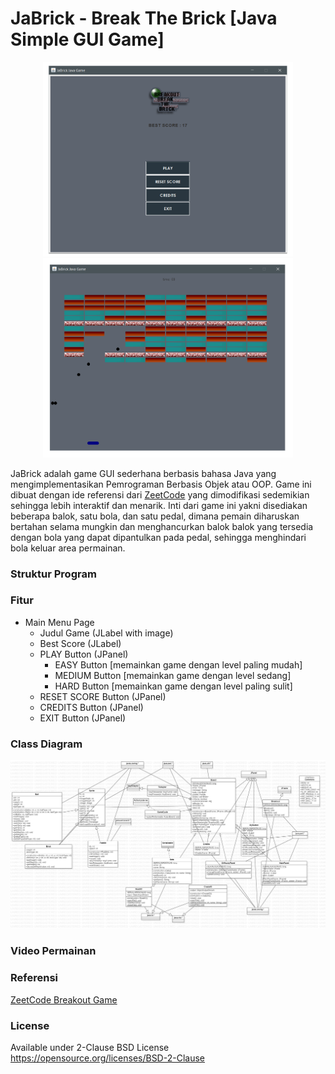 # JaBrick - Break The Brick [Java Simple GUI Game]

<p align="center">
  <img width="400" src="menu.png">
  <img width="400" src="inGame.png">
</p>

JaBrick adalah game GUI sederhana berbasis bahasa Java yang mengimplementasikan Pemrograman Berbasis Objek atau OOP. Game ini dibuat dengan ide referensi dari <a href="http://zetcode.com/javagames/breakout/">ZeetCode</a> yang dimodifikasi sedemikian sehingga lebih interaktif dan menarik. Inti dari game ini yakni disediakan beberapa balok, satu bola, dan satu pedal, dimana pemain diharuskan bertahan selama mungkin dan menghancurkan balok balok yang tersedia dengan bola yang dapat dipantulkan pada pedal, sehingga menghindari bola keluar area permainan. 
<br>

### Struktur Program


### Fitur
- Main Menu Page
  - Judul Game (JLabel with image)
  - Best Score (JLabel)
  - PLAY Button (JPanel)
    - EASY Button [memainkan game dengan level paling mudah]
    - MEDIUM Button [memainkan game dengan level sedang]
    - HARD Button [memainkan game dengan level paling sulit]
  - RESET SCORE Button (JPanel)
  - CREDITS Button (JPanel)
  - EXIT Button (JPanel)
  
### Class Diagram
<p align="center">
  <img src="class.png">
</p>

### Video Permainan

### Referensi
<a href="http://zetcode.com/javagames/breakout/" > ZeetCode Breakout Game</a>


### License
Available under 2-Clause BSD License https://opensource.org/licenses/BSD-2-Clause
